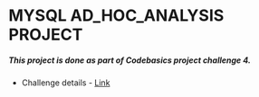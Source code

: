 # MYSQL AD_HOC_ANALYSIS PROJECT
##### This project is done as part of Codebasics project challenge 4.
- Challenge details - [Link](https://codebasics.io/challenge/codebasics-resume-project-challenge)

